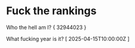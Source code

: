 # Fuck the rankings

Who the hell am I?
{ 32944023 }

What fucking year is it?
[ 2025-04-15T10:00:00Z ]
